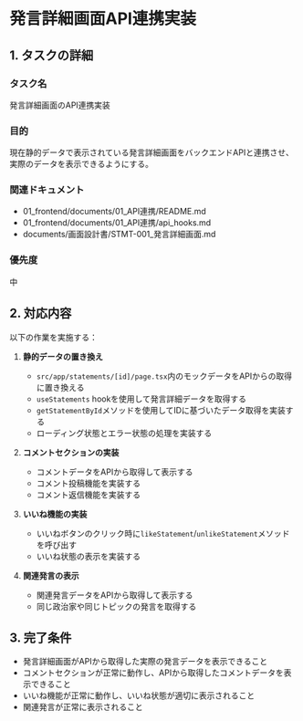 # 発言詳細画面API連携実装

## 1. タスクの詳細

### タスク名
発言詳細画面のAPI連携実装

### 目的
現在静的データで表示されている発言詳細画面をバックエンドAPIと連携させ、実際のデータを表示できるようにする。

### 関連ドキュメント
- 01_frontend/documents/01_API連携/README.md
- 01_frontend/documents/01_API連携/api_hooks.md
- documents/画面設計書/STMT-001_発言詳細画面.md

### 優先度
中

## 2. 対応内容

以下の作業を実施する：

1. **静的データの置き換え**
   - `src/app/statements/[id]/page.tsx`内のモックデータをAPIからの取得に置き換える
   - `useStatements` hookを使用して発言詳細データを取得する
   - `getStatementById`メソッドを使用してIDに基づいたデータ取得を実装する
   - ローディング状態とエラー状態の処理を実装する

2. **コメントセクションの実装**
   - コメントデータをAPIから取得して表示する
   - コメント投稿機能を実装する
   - コメント返信機能を実装する

3. **いいね機能の実装**
   - いいねボタンのクリック時に`likeStatement`/`unlikeStatement`メソッドを呼び出す
   - いいね状態の表示を実装する

4. **関連発言の表示**
   - 関連発言データをAPIから取得して表示する
   - 同じ政治家や同じトピックの発言を取得する

## 3. 完了条件
- 発言詳細画面がAPIから取得した実際の発言データを表示できること
- コメントセクションが正常に動作し、APIから取得したコメントデータを表示できること
- いいね機能が正常に動作し、いいね状態が適切に表示されること
- 関連発言が正常に表示されること